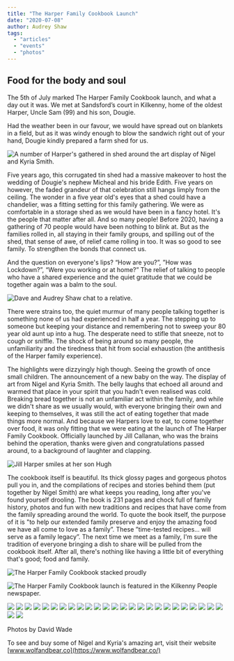 ```yaml
---
title: "The Harper Family Cookbook Launch"
date: "2020-07-08"
author: Audrey Shaw
tags:
  - "articles"
  - "events"
  - "photos"
---
```


## Food for the body and soul

The 5th of July marked The Harper Family Cookbook launch, and what a day out it was. We met at Sandsford’s court in Kilkenny, home of the oldest Harper, Uncle Sam (99) and his son, Dougie.

Had the weather been in our favour, we would have spread out on blankets in a field, but as it was windy enough to blow the sandwich right out of your hand, Dougie kindly prepared a farm shed for us.

![A number of Harper's gathered in shed around the art display of Nigel and Kyria Smith.](https://f001.backblazeb2.com/file/harperfamily-media/Harper-Cookbook-54-1024x683.jpg)

Five years ago, this corrugated tin shed had a massive makeover to host the wedding of Dougie's nephew Micheal and his bride Edith. Five years on however, the faded grandeur of that celebration still hangs limply from the ceiling. The wonder in a five year old's eyes that a shed could have a chandelier, was a fitting setting for this family gathering. We were as comfortable in a storage shed as we would have been in a fancy hotel. It's the people that matter after all. And so many people! Before 2020, having a gathering of 70 people would have been nothing to blink at. But as the families rolled in, all staying in their family groups, and spilling out of the shed, that sense of awe, of relief came rolling in too. It was so good to see family. To strengthen the bonds that connect us.

And the question on everyone's lips? “How are you?”, ”How was Lockdown?”, “Were you working or at home?” The relief of talking to people who have a shared experience and the quiet gratitude that we could be together again was a balm to the soul.

![Dave and Audrey Shaw chat to a relative.](https://f001.backblazeb2.com/file/harperfamily-media/Harper-Cookbook-33-1024x683.jpg)

There were strains too, the quiet murmur of many people talking together is something none of us had experienced in half a year. The stepping up to someone but keeping your distance and remembering not to sweep your 80 year old aunt up into a hug. The desperate need to stifle that sneeze, not to cough or sniffle. The shock of being around so many people, the unfamiliarity and the tiredness that hit from social exhaustion (the antithesis of the Harper family experience).

The highlights were dizzyingly high though. Seeing the growth of once small children. The announcement of a new baby on the way. The display of art from Nigel and Kyria Smith. The belly laughs that echoed all around and warmed that place in your spirit that you hadn't even realised was cold. Breaking bread together is not an unfamiliar act within the family, and while we didn't share as we usually would, with everyone bringing their own and keeping to themselves, it was still the act of eating together that made things more normal. And because we Harpers love to eat, to come together over food, it was only fitting that we were eating at the launch of The Harper Family Cookbook. Officially launched by Jill Callanan, who was the brains behind the operation, thanks were given and congratulations passed around, to a background of laughter and clapping.

![Jill Harper smiles at her son Hugh](https://f001.backblazeb2.com/file/harperfamily-media/Harper-Cookbook-60-683x1024.jpg)

The cookbook itself is beautiful. Its thick glossy pages and gorgeous photos pull you in, and the compilations of recipes and stories behind them (put together by Nigel Smith) are what keeps you reading, long after you've found yourself drooling. The book is 231 pages and chock full of family history, photos and fun with new traditions and recipes that have come from the family spreading around the world. To quote the book itself, the purpose of it is "to help our extended family preserve and enjoy the amazing food we have all come to love as a family”. These ”time-tested recipes... will serve as a family legacy”. The next time we meet as a family, I'm sure the tradition of everyone bringing a dish to share will be pulled from the cookbook itself. After all, there's nothing like having a little bit of everything that's good; food and family.

![The Harper Family Cookbook stacked proudly](https://f001.backblazeb2.com/file/harperfamily-media/Harper-Cookbook-13-683x1024.jpg)

![The Harper Family Cookbook launch is featured in the Kilkenny People newspaper.](https://f001.backblazeb2.com/file/harperfamily-media/Scan-scaled.jpeg)

[![](https://f001.backblazeb2.com/file/harperfamily-media/Harper-Cookbook-1-1024x683.jpg)](https://f001.backblazeb2.com/file/harperfamily-media/Harper-Cookbook-1-1024x683.jpg)
[![](https://f001.backblazeb2.com/file/harperfamily-media/Harper-Cookbook-3-683x1024.jpg)](https://f001.backblazeb2.com/file/harperfamily-media/Harper-Cookbook-3-683x1024.jpg)
[![](https://f001.backblazeb2.com/file/harperfamily-media/Harper-Cookbook-4-683x1024.jpg)](https://f001.backblazeb2.com/file/harperfamily-media/Harper-Cookbook-4-683x1024.jpg)
[![](https://f001.backblazeb2.com/file/harperfamily-media/Harper-Cookbook-6-1024x683.jpg)](https://f001.backblazeb2.com/file/harperfamily-media/Harper-Cookbook-6-1024x683.jpg)
[![](https://f001.backblazeb2.com/file/harperfamily-media/Harper-Cookbook-8-1024x683.jpg)](https://f001.backblazeb2.com/file/harperfamily-media/Harper-Cookbook-8-1024x683.jpg)
[![](https://f001.backblazeb2.com/file/harperfamily-media/Harper-Cookbook-9-683x1024.jpg)](https://f001.backblazeb2.com/file/harperfamily-media/Harper-Cookbook-9-683x1024.jpg)
[![](https://f001.backblazeb2.com/file/harperfamily-media/Harper-Cookbook-12-683x1024.jpg)](https://f001.backblazeb2.com/file/harperfamily-media/Harper-Cookbook-12-683x1024.jpg)
[![](https://f001.backblazeb2.com/file/harperfamily-media/Harper-Cookbook-14-683x1024.jpg)](https://f001.backblazeb2.com/file/harperfamily-media/Harper-Cookbook-14-683x1024.jpg)
[![](https://f001.backblazeb2.com/file/harperfamily-media/Harper-Cookbook-15-683x1024.jpg)](https://f001.backblazeb2.com/file/harperfamily-media/Harper-Cookbook-15-683x1024.jpg)
[![](https://f001.backblazeb2.com/file/harperfamily-media/Harper-Cookbook-19-683x1024.jpg)](https://f001.backblazeb2.com/file/harperfamily-media/Harper-Cookbook-19-683x1024.jpg)
[![](https://f001.backblazeb2.com/file/harperfamily-media/Harper-Cookbook-21-1024x683.jpg)](https://f001.backblazeb2.com/file/harperfamily-media/Harper-Cookbook-21-1024x683.jpg)
[![](https://f001.backblazeb2.com/file/harperfamily-media/Harper-Cookbook-27-683x1024.jpg)](https://f001.backblazeb2.com/file/harperfamily-media/Harper-Cookbook-27-683x1024.jpg)
[![](https://f001.backblazeb2.com/file/harperfamily-media/Harper-Cookbook-29-1024x683.jpg)](https://f001.backblazeb2.com/file/harperfamily-media/Harper-Cookbook-29-1024x683.jpg)
[![](https://f001.backblazeb2.com/file/harperfamily-media/Harper-Cookbook-30-1024x683.jpg)](https://f001.backblazeb2.com/file/harperfamily-media/Harper-Cookbook-30-1024x683.jpg)
[![](https://f001.backblazeb2.com/file/harperfamily-media/Harper-Cookbook-31-683x1024.jpg)](https://f001.backblazeb2.com/file/harperfamily-media/Harper-Cookbook-31-683x1024.jpg)
[![](https://f001.backblazeb2.com/file/harperfamily-media/Harper-Cookbook-40-1024x683.jpg)](https://f001.backblazeb2.com/file/harperfamily-media/Harper-Cookbook-40-1024x683.jpg)
[![](https://f001.backblazeb2.com/file/harperfamily-media/Harper-Cookbook-41-1024x683.jpg)](https://f001.backblazeb2.com/file/harperfamily-media/Harper-Cookbook-41-1024x683.jpg)
[![](https://f001.backblazeb2.com/file/harperfamily-media/Harper-Cookbook-44-683x1024.jpg)](https://f001.backblazeb2.com/file/harperfamily-media/Harper-Cookbook-44-683x1024.jpg)
[![](https://f001.backblazeb2.com/file/harperfamily-media/Harper-Cookbook-47-1024x683.jpg)](https://f001.backblazeb2.com/file/harperfamily-media/Harper-Cookbook-47-1024x683.jpg)
[![](https://f001.backblazeb2.com/file/harperfamily-media/Harper-Cookbook-49-1024x683.jpg)](https://f001.backblazeb2.com/file/harperfamily-media/Harper-Cookbook-49-1024x683.jpg)
[![](https://f001.backblazeb2.com/file/harperfamily-media/Harper-Cookbook-53-1024x683.jpg)](https://f001.backblazeb2.com/file/harperfamily-media/Harper-Cookbook-53-1024x683.jpg)
[![](https://f001.backblazeb2.com/file/harperfamily-media/Harper-Cookbook-52-1024x683.jpg)](https://f001.backblazeb2.com/file/harperfamily-media/Harper-Cookbook-52-1024x683.jpg)
[![](https://f001.backblazeb2.com/file/harperfamily-media/Harper-Cookbook-56-1024x683.jpg)](https://f001.backblazeb2.com/file/harperfamily-media/Harper-Cookbook-56-1024x683.jpg)
[![](https://f001.backblazeb2.com/file/harperfamily-media/Harper-Cookbook-59-1024x683.jpg)](https://f001.backblazeb2.com/file/harperfamily-media/Harper-Cookbook-59-1024x683.jpg)
[![](https://f001.backblazeb2.com/file/harperfamily-media/Harper-Cookbook-61-683x1024.jpg)](https://f001.backblazeb2.com/file/harperfamily-media/Harper-Cookbook-61-683x1024.jpg)
[![](https://f001.backblazeb2.com/file/harperfamily-media/Harper-Cookbook-64-683x1024.jpg)](https://f001.backblazeb2.com/file/harperfamily-media/Harper-Cookbook-64-683x1024.jpg)
[![](https://f001.backblazeb2.com/file/harperfamily-media/Harper-Cookbook-68-1024x683.jpg)](https://f001.backblazeb2.com/file/harperfamily-media/Harper-Cookbook-68-1024x683.jpg)

Photos by David Wade

To see and buy some of Nigel and Kyria's amazing art, visit their website [www.wolfandbear.co](https://www.wolfandbear.co/)
